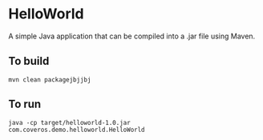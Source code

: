 HelloWorld
==========

A simple Java application that can be compiled into a .jar file using Maven.

To build
--------
    mvn clean packagejbjjbj

To run
------
    java -cp target/helloworld-1.0.jar com.coveros.demo.helloworld.HelloWorld
